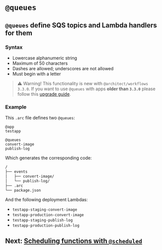 # `@queues`

## `@queues` define SQS topics and Lambda handlers for them

### Syntax
- Lowercase alphanumeric string
- Maximum of 50 characters
- Dashes are allowed; underscores are not allowed
- Must begin with a letter

> ⚠️ Warning! This functionality is new with `@architect/workflows 3.3.0`. If you want to use `@queues` with apps **older than `3.3.0`** please follow this [upgrade guide](/guides/upgrade).

### Example

This `.arc` file defines two `@queues`:

```arc
@app
testapp

@queues
convert-image
publish-log
```

Which generates the corresponding code:

```bash
/
├── events
│   ├── convert-image/
│   └── publish-log/
├── .arc
└── package.json
```

And the following deployment Lambdas:

- `testapp-staging-convert-image`
- `testapp-production-convert-image`
- `testapp-staging-publish-log`
- `testapp-production-publish-log`

## Next: [Scheduling functions with `@scheduled`](/reference/scheduled)
